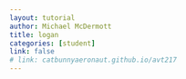 ```yaml
---
layout: tutorial
author: Michael McDermott
title: logan
categories: [student]
link: false
# link: catbunnyaeronaut.github.io/avt217
---
```

